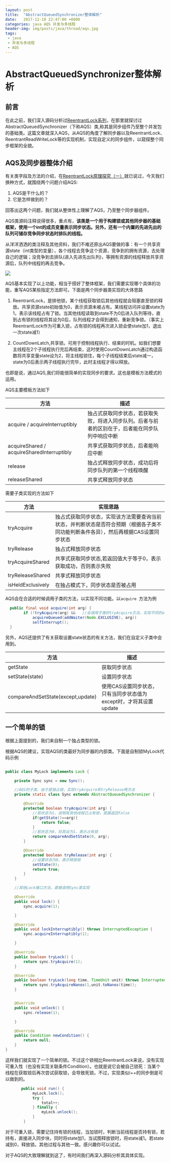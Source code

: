 ```yaml
---
layout: post
title:  "AbstractQueuedSynchronizer整体解析"
date:   2017-12-10 22:47:00 +0800
categories: java AQS 并发与多线程
header-img: img/posts/java/thread/aqs.jpg
tags:
 - java
 - 并发与多线程
 - AQS
---
```


# AbstractQueuedSynchronizer整体解析

## 前言

在此之前，我们深入源码分析过[ReentrantLock系列](http://blog.wthfeng.com/java/aqs/%E5%B9%B6%E5%8F%91%E4%B8%8E%E5%A4%9A%E7%BA%BF%E7%A8%8B/2017/05/21/ReentrantLock%E5%8E%9F%E7%90%86%E6%8E%A2%E7%A9%B6-%E4%B8%80/)，在那里就探讨过AbstractQueuedSynchronizer（下称AQS）类,称其是同步组件乃至整个并发包的基础类。这篇文章就深入AQS，从AQS的角度了解同步器以及ReentrantLock、ReentrantReadWriteLock等的实现机制，实现自定义的同步组件，以窥探整个同步框架的全貌。

## AQS及同步器整体介绍


有关类字段及方法的介绍，在[ReentrantLock原理探究（一）](http://blog.wthfeng.com/java/aqs/%E5%B9%B6%E5%8F%91%E4%B8%8E%E5%A4%9A%E7%BA%BF%E7%A8%8B/2017/05/21/ReentrantLock%E5%8E%9F%E7%90%86%E6%8E%A2%E7%A9%B6-%E4%B8%80/#2-aqs类概览)就已说过，今天我们换种方式，就围绕两个问题介绍AQS:

1. AQS是干什么的？
2. 它是怎样做到的？

回答出这两个问题，我们就从整体性上理解了AQS，乃至整个同步器组件。

AQS类源码注释说得很多，重点有，**该类是一个用于构建锁或其他同步器的基础框架，使用一个int的成员变量表示同步状态。另外，还有一个内置的先进先出的队列可储存竞争同步状态时排队的线程。**

从洋洋洒洒的类注释及其他资料，我们不难还原出AQS要做的事：有一个共享资源state（int类型的变量），各个线程去竞争这个资源，竞争到的拥有资源，去处理自己的逻辑；没竞争到去排队(进入先进先出队列)，等拥有资源的线程释放共享资源后，队列中线程的再去竞争。

![](http://blog.wthfeng.com/img/posts/java/thread/aqs-status.png)



AQS基本实现了以上功能，相当于搭好了整体框架，我们需要实现哪个具体的功能，重写AQS某些指定方法即可。下面是两个同步器类实现的大体思路

1. ReentrantLock，是排他锁，某个线程获取锁后其他线程就会阻塞直至锁的释放。共享资源state初始值为0，表示资源未被占有。某线程访问并设置state为1，表示该线程占有了锁。当其他线程读取到state不为0后进入队列等待，直到占有锁的线程将其设为0后，队列线程才会得到通知，重新竞争锁。（事实上ReentrantLock作为可重入锁，占有锁的线程再次进入锁会使state加1，退出一次state减1）

2. CountDownLatch,共享锁。可用于控制线程执行、结束的时机。如我们想要主线程在2个子线程执行完后再结束，这时使用CountDownLatch通过构造函数将共享变量state设为2，将主线程锁住，每个子线程结束后state减一，state为0后表示两子线程执行完毕，此时主线程才得以释放。

也即是说，通过AQS,我们将能很简单的实现同步的要求。这也是模板方法模式的运用。

AQS主要模板方法如下

|方法|描述|
|----|----|
|acquire / acquireInterruptibly|独占式获取同步状态，若获取失败，将进入同步队列。后者与前者的区别在于，后者能在同步队列中响应中断|
|acquireShared / acquireSharedInterruptibly |共享式获取同步状态，后者能响应中断|
|release|独占式释放同步状态，成功后将同步队列的第一个线程唤醒|
|releaseShared|共享式释放同步状态|

需要子类实现的方法如下

|方法|实现思路|
|---|----|
|tryAcquire|独占式获取同步状态，实现该方法需要查询当前状态，并判断状态是否符合预期（根据各子类不同功能判断条件各异），然后再根据CAS设置同步状态|
|tryRelease|独占式释放同步状态|
|tryAcquireShared|共享式获取同步状态,若返回值大于等于0，表示获取成功，否则表示失败|
|tryReleaseShared|共享式释放同步状态|
|isHeldExclusively|在独占模式下，同步状态是否被占用|

AQS会在合适的时候调用子类的方法，以实现不同功能。以`acquire `方法为例

```java
  public final void acquire(int arg) {
        if (!tryAcquire(arg) &&   //会调用子类的tryAcquire方法，实现不同的acquire含义
            acquireQueued(addWaiter(Node.EXCLUSIVE), arg))
            selfInterrupt();
  }
```


另外，AQS还提供了有关获取设置state状态的有关方法，我们在自定义子类中会用到。

|方法|描述|
|----|----|
|getState|获取同步状态|
|setState(state)|设置同步状态|
|compareAndSetState(except,update)|使用CAS设置同步状态，只有当同步状态值为except时，才将其设置update|

## 一个简单的锁


根据上面提到的，我们来自制一个独占类型的锁。

根据AQS的建议，实现AQS的类最好为同步器的内部类。下面是自制锁MyLock代码示例



```java

public class MyLock implements Lock {

    private Sync sync = new Sync();

    //AQS的子类，由于是独占锁，实现tryAcquire和tryRelease两方法
    private static class Sync extends AbstractQueuedSynchronizer {

        @Override
        protected boolean tryAcquire(int arg) {
            //若状态为1，说明有其他线程已占有锁，直接返回false
            if(getState()==arg){
                return false;
            }
            //若状态为0，将其设为1，表示占有锁
            return compareAndSetState(0, arg);
        }

        @Override
        protected boolean tryRelease(int arg) {
            //设置状态为0，表示释放锁
            setState(0);
            return true;
        }
    }

    //其他Lock接口方法，直接调用Sync类实现

    @Override
    public void lock() {
        sync.acquire(1);

    }

    @Override
    public void lockInterruptibly() throws InterruptedException {
        sync.acquireInterruptibly(1);

    }

    @Override
    public boolean tryLock() {
        return sync.tryAcquire(1);
    }

    @Override
    public boolean tryLock(long time, TimeUnit unit) throws InterruptedException {
        return sync.tryAcquireNanos(1,unit.toNanos(time));
    }


    @Override
    public void unlock() {
        sync.release(1);

    }

    @Override
    public Condition newCondition() {
        return null;
    }
}


```

这样我们就实现了一个简单的锁。不过这个锁相比ReentrantLock来说，没有实现可重入性（也没有实现关联条件Condition）。也就是说它会被自己锁死：当某个线程在获取锁后再次尝试获取锁，会导致死锁。不过，实现类似i++的同步倒是可以做到的。

```java
       public void run() {
            myLock.lock();
            try {
                total++;
            } finally {
                myLock.unlock();
            }
        }
```

对于可重入锁，需要记住持有锁的线程，当加锁时，判断当前线程是否持有锁，若持有，直接进入同步块，同时将state加1，当试图释放锁时，将state减1。若state减到0，释放锁。其他过程与其他一致。感兴趣你可以试试。



对于AQS的大致理解就到这了，有时间我们再深入源码分析其具体实现。


















